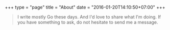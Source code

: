 +++
type = "page"
title = "About"
date = "2016-01-20T14:10:50+07:00"
+++
> I write mostly Go these days. And I'd love to share what I'm doing. If you have something to ask, do not hesitate to send me a message.